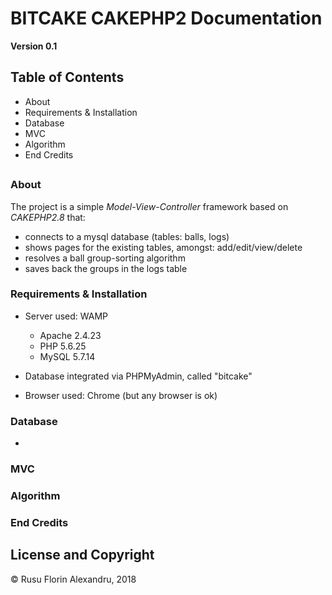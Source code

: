# BITCAKE CAKEPHP2 Documentation
**Version 0.1**

## Table of Contents
- About
- Requirements & Installation
- Database
- MVC
- Algorithm 
- End Credits
##

### About

The project is a simple *Model-View-Controller* framework based on *CAKEPHP2.8* that:
- connects to a mysql database (tables: balls, logs)
- shows pages for the existing tables, amongst: add/edit/view/delete
- resolves a ball group-sorting algorithm
- saves back the groups in the logs table

### Requirements & Installation

- Server used: WAMP 
	- Apache 2.4.23
	- PHP 5.6.25
	- MySQL 5.7.14

- Database integrated via PHPMyAdmin, called "bitcake"
- Browser used: Chrome (but any browser is ok)


### Database

- 


### MVC


### Algorithm


### End Credits



## License and Copyright
© Rusu Florin Alexandru, 2018
